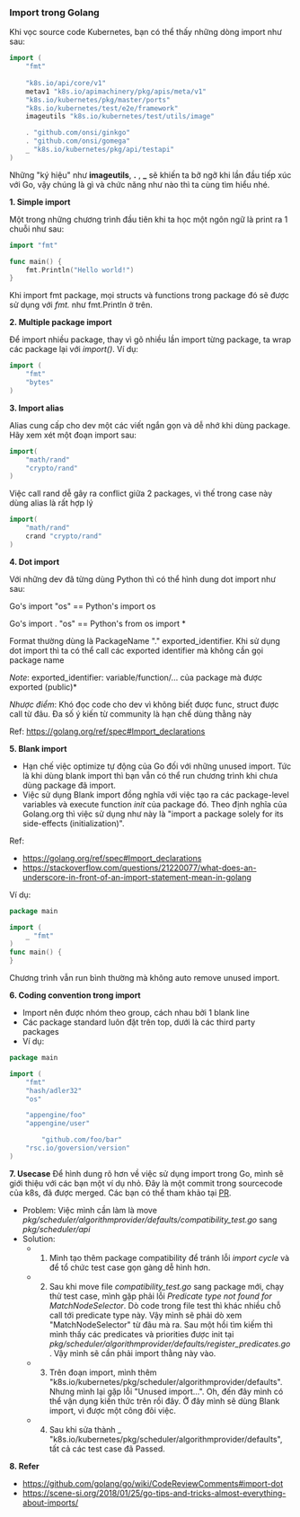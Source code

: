 ### Import trong Golang
Khi vọc source code Kubernetes, bạn có thể thấy những dòng import như sau:
```go
import (
	"fmt"
	
	"k8s.io/api/core/v1"
	metav1 "k8s.io/apimachinery/pkg/apis/meta/v1"
	"k8s.io/kubernetes/pkg/master/ports"
	"k8s.io/kubernetes/test/e2e/framework"
	imageutils "k8s.io/kubernetes/test/utils/image"

	. "github.com/onsi/ginkgo"
	. "github.com/onsi/gomega"
	_ "k8s.io/kubernetes/pkg/api/testapi"
)
```
Những "ký hiệu" như **imageutils**, **.** , **_** sẽ khiến ta bỡ ngỡ khi lần đầu tiếp xúc với Go, vậy chúng là gì và chức năng như nào thì ta cùng tìm hiểu nhé.

**1. Simple import**

Một trong những chương trình đầu tiên khi ta học một ngôn ngữ là print ra 1 chuỗi như sau:
```go
import "fmt"

func main() {
    fmt.Println("Hello world!")
}
```
Khi import fmt package, mọi structs và functions trong package đó sẽ được sử dụng với *fmt.* như fmt.Println ở trên.

**2. Multiple package import**

Để import nhiều package, thay vì gõ nhiều lần import từng package, ta wrap các package lại với *import()*. 
Ví dụ:
```go
import (
    "fmt"
    "bytes"
)
```

**3. Import alias**

Alias cung cấp cho dev một các viết ngắn gọn và dễ nhớ khi dùng package.
Hãy xem xét một đoạn import sau:
```go
import(
    "math/rand"
    "crypto/rand"
)
```
Việc call rand dễ gây ra conflict giữa 2 packages, vì thế trong case này dùng alias là rất hợp lý
```go
import(
    "math/rand"
    crand "crypto/rand"
)
```
**4. Dot import**

Với những dev đã từng dùng Python thì có thể hình dung dot import như sau:

Go's import "os" == Python's import os

Go's import . "os" == Python's from os import *

Format thường dùng là PackageName "." exported_identifier. 
Khi sử dụng dot import thì ta có thể call các exported identifier mà không cần gọi package name

*Note*: exported_identifier: variable/function/... của package mà được exported (public)*

*Nhược điểm*: Khó đọc code cho dev vì không biết được func, struct được call từ đâu. Đa số ý kiến từ community là hạn chế dùng thằng này

Ref: https://golang.org/ref/spec#Import_declarations

**5. Blank import**
- Hạn chế việc optimize tự động của Go đối với những unused import. Tức là khi dùng blank import thì bạn vẫn có thể run chương trình khi chưa dùng package đã import.
- Việc sử dụng Blank import đồng nghĩa với việc tạo ra các package-level variables và execute function *init* của package đó. Theo định nghĩa của Golang.org thì việc sử dụng như này là "import a package solely for its side-effects (initialization)". 

Ref: 
- https://golang.org/ref/spec#Import_declarations
- https://stackoverflow.com/questions/21220077/what-does-an-underscore-in-front-of-an-import-statement-mean-in-golang

Ví dụ:
```go
package main

import (
	_ "fmt"
)
func main() {
}

```
Chương trình vẫn run bình thường mà không auto remove unused import.

**6. Coding convention trong import**

- Import nên được nhóm theo group, cách nhau bởi 1 blank line
- Các package standard luôn đặt trên top, dưới là các third party packages
- Ví dụ:
```go
package main

import (
	"fmt"
	"hash/adler32"
	"os"

	"appengine/foo"
	"appengine/user"

        "github.com/foo/bar"
	"rsc.io/goversion/version"
)
```
**7. Usecase** 
Để hình dung rõ hơn về việc sử dụng import trong Go, mình sẽ giới thiệu với các bạn một ví dụ nhỏ.
Đây là một commit trong sourcecode của k8s, đã được merged. Các bạn có thể tham khảo tại [PR](https://github.com/kubernetes/kubernetes/pull/72014).
- Problem: Việc mình cần làm là move *pkg/scheduler/algorithmprovider/defaults/compatibility_test.go* sang *pkg/scheduler/api*
- Solution: 
	- 1. Mình tạo thêm package compatibility để tránh lỗi *import cycle* và để tổ chức test case gọn gàng dễ hình hơn.
	- 2. Sau khi move file *compatibility_test.go* sang package mới, chạy thử test case, mình gặp phải lỗi *Predicate type not found for MatchNodeSelector*. Dò code trong file test thì khác nhiều chỗ call tới predicate type này. Vậy mình sẽ phải dò xem "MatchNodeSelector" từ đâu mà ra. Sau một hồi tìm kiếm thì mình thấy các predicates và priorities được init tại *pkg/scheduler/algorithmprovider/defaults/register_predicates.go*. Vậy mình sẽ cần phải import thằng này vào.
	- 3. Trên đoạn import, mình thêm "k8s.io/kubernetes/pkg/scheduler/algorithmprovider/defaults". Nhưng mình lại gặp lỗi "Unused import...". Oh, đến đây mình có thể vận dụng kiến thức trên rồi đây. Ở đây mình sẽ dùng Blank import, vì được một công đôi việc. 
	- 4. Sau khi sửa thành _ "k8s.io/kubernetes/pkg/scheduler/algorithmprovider/defaults", tất cả các test case đã Passed.

**8. Refer**
- https://github.com/golang/go/wiki/CodeReviewComments#import-dot
- https://scene-si.org/2018/01/25/go-tips-and-tricks-almost-everything-about-imports/
